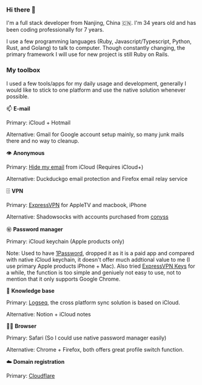 ### Hi there 👋

I'm a full stack developer from Nanjing, China 🇨🇳. I'm 34 years old and has been coding professionally for 7 years.

I use a few programming languages (Ruby, Javascript/Typescript, Python, Rust, and Golang) to talk to computer. Though constantly changing, the primary framework I will use for new project is still Ruby on Rails.

### My toolbox

I used a few tools/apps for my daily usage and development, generally I would like to stick to one platform and use the native solution whenever possible.

📫 **E-mail**

Primary: iCloud + Hotmail

Alternative: Gmail for Google account setup mainly, so many junk mails there and no way to cleanup.

👁️ **Anonymous**

Primary: [Hide my email](https://www.apple.com/sg/icloud/) from iCloud (Requires iCloud+)

Alternative: Duckduckgo email protection and Firefox email relay service

🗄️ **VPN**

Primary: [ExpressVPN](https://www.expressvpn.com) for AppleTV and macbook, iPhone

Alternative: Shadowsocks with accounts purchased from [conyss](https://conyss.uk)

㊙️ **Password manager**

Primary: iCloud keychain (Apple products only)

Note: Used to have [1Password](https://1password.com), dropped it as it is a paid app and compared with native iCloud keychain, it doesn't offer much addtional value to me (I use primary Apple products iPhone + Mac). Also tried [ExpressVPN Keys](https://www.expressvpn.com/keys) for a while, the function is too simple and geniuely not easy to use, not to mention that it only supports Google Chrome.

📓 **Knowledge base**

Primary: [Logseq](https://logseq.com), the cross platform sync solution is based on iCloud.

Alternative: Notion + iCloud notes

🏄‍♂️ **Browser**

Primary: Safari (So I could use native password manager easily)

Alternative: Chrome + Firefox, both offers great profile switch function.

☁️ **Domain registration**

Primary: [Cloudflare](https://dash.cloudflare.com)
